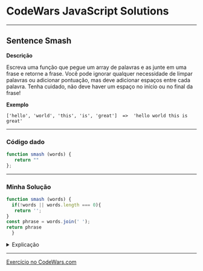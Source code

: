 # CodeWars JavaScript Solutions

---

## Sentence Smash

**Descrição**

Escreva uma função que pegue um array de palavras e as junte em uma frase e retorne a frase. Você pode ignorar qualquer necessidade de limpar palavras ou adicionar pontuação, mas deve adicionar espaços entre cada palavra. Tenha cuidado, não deve haver um espaço no início ou no final da frase!

**Exemplo**

````
['hello', 'world', 'this', 'is', 'great']  =>  'hello world this is great'
````

---

### Código dado

```` JavaScript
function smash (words) {
   return ""
};
````

---

### Minha Solução

```` JavaScript
function smash (words) {
  if(!words || words.length === 0){
   return '';
}
const phrase = words.join(' ');
return phrase
  }
````

<details>
<summary>Explicação</summary>

```` javascript
function juntarPalavrasEmFrase(palavras) {
  // Verifica se o array está vazio ou é nulo
  if (!palavras || palavras.length === 0) {
    return '';
  }

  // Usa o método join() para unir as palavras em uma frase
  const frase = palavras.join(' ');

  return frase;
}

// Exemplo de uso:
const arrayDePalavras = ['Esta', 'é', 'uma', 'frase', 'exemplo'];
const fraseResultante = juntarPalavrasEmFrase(arrayDePalavras);
console.log(fraseResultante); // Saída: "Esta é uma frase exemplo"

````
</details>

---

[Exercício no CodeWars.com](https://www.codewars.com/kata/53dc23c68a0c93699800041d/train/javascript)
